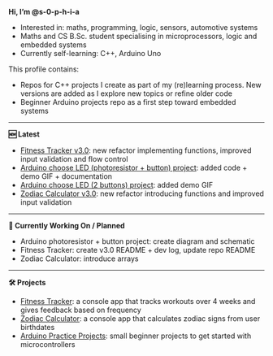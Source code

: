 **Hi, I’m @s-0-p-h-i-a**
- Interested in: maths, programming, logic, sensors, automotive systems
- Maths and CS B.Sc. student specialising in microprocessors, logic and embedded systems
- Currently self-learning: C++, Arduino Uno

This profile contains:
- Repos for C++ projects I create as part of my (re)learning process. New versions are added as I explore new topics or refine older code
- Beginner Arduino projects repo as a first step toward embedded systems

---

**🆕 Latest**
- [Fitness Tracker v3.0](https://github.com/s-0-p-h-i-a/Fitness_Tracker): new refactor implementing functions, improved input validation and flow control
- [Arduino choose LED (photoresistor + button) project](https://github.com/s-0-p-h-i-a/Arduino_Practice): added code + demo GIF + documentation
- [Arduino choose LED (2 buttons) project](https://github.com/s-0-p-h-i-a/Arduino_Practice): added demo GIF
- [Zodiac Calculator v3.0](https://github.com/s-0-p-h-i-a/Zodiac_Calculator): new refactor introducing functions and improved input validation

---

**🚧 Currently Working On / Planned**
- Arduino photoresistor + button project: create diagram and schematic
- Fitness Tracker: create v3.0 README + dev log, update repo README
- Zodiac Calculator: introduce arrays

---

**🛠️ Projects**
- [Fitness Tracker](https://github.com/s-0-p-h-i-a/Fitness_Tracker): a console app that tracks workouts over 4 weeks and gives feedback based on frequency 
- [Zodiac Calculator](https://github.com/s-0-p-h-i-a/Zodiac_Calculator): a console app that calculates zodiac signs from user birthdates
- [Arduino Practice Projects](https://github.com/s-0-p-h-i-a/Arduino_Practice): small beginner projects to get started with microcontrollers

<!--- See my pinned repositories for ongoing projects!


💞️ I’m looking to collaborate on
- 📫 How to reach me ...
- 😄 Pronouns: ...
- ⚡ Fun fact: ... ... --->

<!---
s-0-p-h-i-a/s-0-p-h-i-a is a ✨ special ✨ repository because its `README.md` (this file) appears on your GitHub profile.
You can click the Preview link to take a look at your changes.
--->
